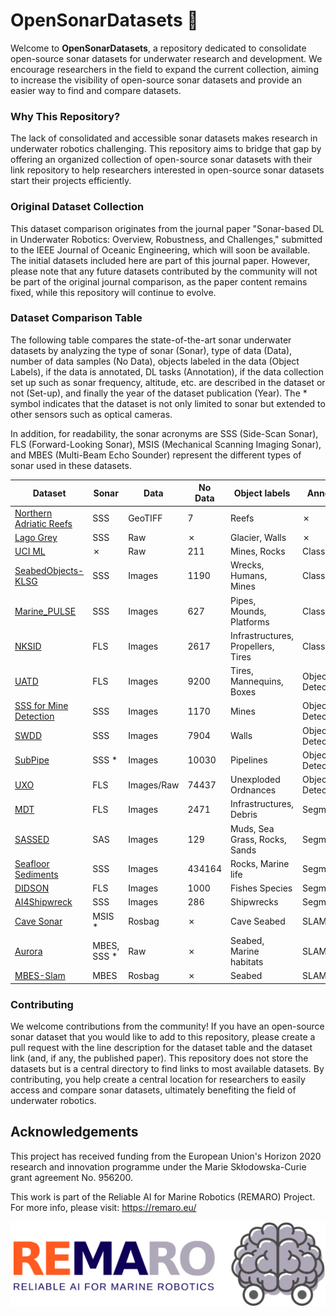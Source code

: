 # OpenSonarDatasets 🌊

Welcome to **OpenSonarDatasets**, a repository dedicated to consolidate open-source sonar datasets for underwater research and development. We encourage researchers in the field to expand the current collection, aiming to increase the visibility of open-source sonar datasets and provide an easier way to find and compare datasets.

### Why This Repository?
The lack of consolidated and accessible sonar datasets makes research in underwater robotics challenging. This repository aims to bridge that gap by offering an organized collection of open-source sonar datasets with their link repository to help researchers interested in open-source sonar datasets start their projects efficiently.

### Original Dataset Collection
This dataset comparison originates from the journal paper "Sonar-based DL in Underwater Robotics: Overview, Robustness, and Challenges," submitted to the IEEE Journal of Oceanic Engineering, which will soon be available. The initial datasets included here are part of this journal paper. However, please note that any future datasets contributed by the community will not be part of the original journal comparison, as the paper content remains fixed, while this repository will continue to evolve.

### Dataset Comparison Table
The following table compares the state-of-the-art sonar underwater datasets by analyzing the type of sonar (Sonar), type of data (Data), number of data samples (No Data), objects labeled in the data (Object Labels), if the data is annotated, DL tasks (Annotation), if the data collection set up such as sonar frequency, altitude, etc. are described in the dataset or not (Set-up), and finally the year of the dataset publication (Year). The * symbol indicates that the dataset is not only limited to sonar but extended to other sensors such as optical cameras.

In addition, for readability, the sonar acronyms are SSS (Side-Scan Sonar), FLS (Forward-Looking Sonar), MSIS (Mechanical Scanning Imaging Sonar), and MBES (Multi-Beam Echo Sounder) represent the different types of sonar used in these datasets.

| Dataset                    | Sonar     | Data       | No Data | Object labels                        | Annotation         | Set-up   | Year | Paper |
|----------------------------|-----------|------------|---------|--------------------------------------|--------------------|----------|------|------|
| [Northern Adriatic Reefs](https://doi.org/10.5281/zenodo.4608083)    | SSS       | GeoTIFF    | 7       | Reefs                                | ✗                  | ✓        | 2010 | ✗ |
| [Lago Grey](https://data.mendeley.com/datasets/jpz52pm9sc/1)                  | SSS       | Raw        | ✗       | Glacier, Walls                       | ✗                  | ✓        | 2019 | [Paper](https://agupubs.onlinelibrary.wiley.com/doi/full/10.1029/2018GL081441) |
| [UCI ML](https://doi.org/10.24432/C5T01Q)                     | ✗         | Raw        | 211     | Mines, Rocks                         | Classification     | ✗        | ✗    | ✗ |
| [SeabedObjects-KLSG](https://www.kaggle.com/datasets/enochkwatehdongbo/seabedobjects-klsg-dataset)         | SSS       | Images     | 1190    | Wrecks, Humans, Mines                | Classification     | ✗        | 2020 | [Paper](https://ieeexplore.ieee.org/stamp/stamp.jsp?arnumber=9026963) |
| [Marine_PULSE](https://doi.org/10.5281/zenodo.7922705)               | SSS       | Images     | 627     | Pipes, Mounds, Platforms             | Classification     | ✗        | 2023 | [Paper](https://www.researchgate.net/publication/374547500_Revealing_the_Potential_of_Deep_Learning_for_Detecting_Submarine_Pipelines_in_Side-Scan_Sonar_Images_An_Investigation_of_Pre-Training_Datasets) |
| [NKSID](https://github.com/Jorwnpay/Sonar-OLTR)                      | FLS       | Images     | 2617    | Infrastructures, Propellers, Tires   | Classification     | ✗        | 2024 | [Paper](https://www.sciencedirect.com/science/article/abs/pii/S0957417424003609?via%3Dihub) |
| [UATD](https://figshare.com/articles/dataset/UATD_Dataset/21331143/3)                       | FLS       | Images     | 9200    | Tires, Mannequins, Boxes             | Object Detection   | ✗        | 2022 | [Paper](https://www.nature.com/articles/s41597-022-01854-w) |
| [SSS for Mine Detection](https://figshare.com/articles/dataset/_i_Side-scan_sonar_imaging_for_Mine_detection_i_/24574879)     | SSS       | Images     | 1170    | Mines                                | Object Detection   | ✗        | 2024 | [Paper](https://www.sciencedirect.com/science/article/pii/S2352340924001045?dgcid=rss_sd_all) |
| [SWDD](https://zenodo.org/records/13692547)                       | SSS       | Images     | 7904    | Walls                                | Object Detection   | ✗        | 2024 | [Paper](https://arxiv.org/abs/2410.10554#:~:text=14%20Oct%202024%5D-,ROSAR%3A%20An%20Adversarial%20Re%2DTraining%20Framework%20for%20Robust,Side%2DScan%20Sonar%20Object%20Detection&text=This%20paper%20introduces%20ROSAR%2C%20a,underwater%20vehicles%20using%20sonar%20sensors.) |
| [SubPipe](https://zenodo.org/records/12666132)                    | SSS *     | Images     | 10030   | Pipelines                            | Object Detection   | ✗        | 2024 | [Paper](https://ieeexplore.ieee.org/document/10682150) |
| [UXO](https://zenodo.org/records/13778485)                        | FLS       | Images/Raw | 74437   | Unexploded Ordnances                 | Object Detection   | ✗        | 2024 | [Paper](https://www.researchgate.net/publication/384061712_An_Acoustic_and_Optical_Dataset_for_the_Perception_of_Underwater_Unexploded_Ordnance_UXO) |
| [MDT](https://github.com/mvaldenegro/marine-debris-fls-datasets)                        | FLS       | Images     | 2471    | Infrastructures, Debris              | Segmentation       | ✓        | 2021 | [Paper](https://www.semanticscholar.org/paper/The-Marine-Debris-Dataset-for-Forward-Looking-Sonar-Singh-Valdenegro-Toro/e6a16a2dbc11b25d8f2dd778532bf510178e6049) |
| [SASSED](https://data.mendeley.com/datasets/s5j5gzr2vc/4)                     | SAS       | Images     | 129     | Muds, Sea Grass, Rocks, Sands        | Segmentation       | ✗        | 2023 | ✗  |
| [Seafloor Sediments](https://zenodo.org/records/10209445)         | SSS       | Images     | 434164  | Rocks, Marine life                   | Segmentation       | ✗        | 2023 | [Paper](https://www.sciencedirect.com/science/article/pii/S0029801823020310) |
| [DIDSON](https://smithsonian.figshare.com/articles/dataset/DIDSON_fish_data_and_code_for_analysis/19611510)                     | FLS       | Images     | 1000| Fishes Species                      | Segmentation       | ✗     | 2022    | [Paper](https://www.mdpi.com/2073-4441/13/9/1304) |
| [AI4Shipwreck](https://umfieldrobotics.github.io/ai4shipwrecks/)               | SSS       | Images     | 286     | Shipwrecks                           | Segmentation       | ✗        | 2024 | [Paper](https://journals.sagepub.com/doi/10.1177/02783649241266853) |
| [Cave Sonar](https://cirs.udg.edu/caves-dataset/)                 | MSIS *    | Rosbag     | ✗       | Cave Seabed                          | SLAM               | ✗        | 2017 | [Paper](https://journals.sagepub.com/doi/pdf/10.1177/0278364917732838) | 
| [Aurora](https://ieee-dataport.org/open-access/aurora-multi-sensor-dataset-robotic-ocean-exploration)                     | MBES, SSS * | Raw      | ✗       | Seabed, Marine habitats             | SLAM               | ✓        | 2020 | [Paper](https://nora.nerc.ac.uk/id/eprint/532651/1/AURORA__A_multi_sensor_dataset_for_robotic_ocean_exploration.pdf) | 
| [MBES-Slam](https://seaward.science/data/pos/)                  | MBES      | Rosbag     | ✗       | Seabed                               | SLAM               | ✗        | 2022 | [Paper](https://journals.sagepub.com/doi/full/10.1177/02783649211044749) |



### Contributing

We welcome contributions from the community! If you have an open-source sonar dataset that you would like to add to this repository, please create a pull request with the line description for the dataset table and the dataset link (and, if any, the published paper). This repository does not store the datasets but is a central directory to find links to most available datasets. By contributing, you help create a central location for researchers to easily access and compare sonar datasets, ultimately benefiting the field of underwater robotics.

## Acknowledgements
This project has received funding from the European Union's Horizon 2020 research and innovation programme under the Marie Skłodowska-Curie grant agreement No. 956200.

This work is part of the Reliable AI for Marine Robotics (REMARO) Project. For more info, please visit: https://remaro.eu/

![Remaro-logo](images/remaro-right-1024.png "Remaro-logo")
